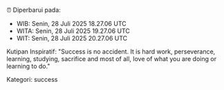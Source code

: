 ⏰ Diperbarui pada:
- WIB: Senin, 28 Juli 2025 18.27.06 UTC
- WITA: Senin, 28 Juli 2025 19.27.06 UTC
- WIT: Senin, 28 Juli 2025 20.27.06 UTC

Kutipan Inspiratif:
"Success is no accident. It is hard work, perseverance, learning, studying, sacrifice and most of all, love of what you are doing or learning to do."


Kategori: success

